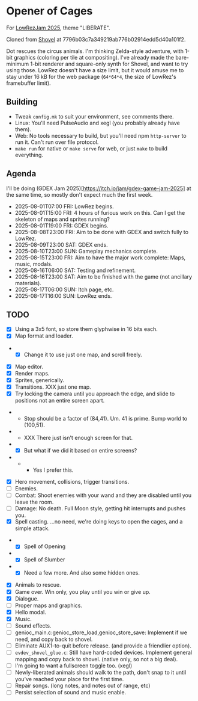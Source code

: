# Opener of Cages

For [LowRezJam 2025](https://itch.io/jam/lowrezjam-2025), theme "LIBERATE".

Cloned from [Shovel](https://github.com/aksommerville/shovel) at 7796b03c7a349219ab776b02914edd5d40a101f2.

Dot rescues the circus animals.
I'm thinking Zelda-style adventure, with 1-bit graphics (coloring per tile at compositing).
I've already made the bare-minimum 1-bit renderer and square-only synth for Shovel, and want to try using those.
LowRez doesn't have a size limit, but it would amuse me to stay under 16 kB for the web package (`64*64*4`, the size of LowRez's framebuffer limit).

## Building

 - Tweak `config.mk` to suit your environment, see comments there.
 - Linux: You'll need PulseAudio and xegl (you probably already have them).
 - Web: No tools necessary to build, but you'll need npm `http-server` to run it. Can't run over file protocol.
 - `make run` for native or `make serve` for web, or just `make` to build everything.
 
## Agenda

I'll be doing (GDEX Jam 2025)[https://itch.io/jam/gdex-game-jam-2025] at the same time, so mostly don't expect much the first week.

 - 2025-08-01T07:00 FRI: LowRez begins.
 - 2025-08-01T15:00 FRI: 4 hours of furious work on this. Can I get the skeleton of maps and sprites running?
 - 2025-08-01T19:00 FRI: GDEX begins.
 - 2025-08-08T23:00 FRI: Aim to be done with GDEX and switch fully to LowRez.
 - 2025-08-09T23:00 SAT: GDEX ends.
 - 2025-08-10T23:00 SUN: Gameplay mechanics complete.
 - 2025-08-15T23:00 FRI: Aim to have the major work complete: Maps, music, modals.
 - 2025-08-16T06:00 SAT: Testing and refinement.
 - 2025-08-16T23:00 SAT: Aim to be finished with the game (not ancillary materials).
 - 2025-08-17T06:00 SUN: Itch page, etc.
 - 2025-08-17T16:00 SUN: LowRez ends.

## TODO

- [x] Using a 3x5 font, so store them glyphwise in 16 bits each.
- [x] Map format and loader.
- - [x] Change it to use just one map, and scroll freely.
- [x] Map editor.
- [x] Render maps.
- [x] Sprites, generically.
- [x] Transitions. XXX just one map.
- [x] Try locking the camera until you approach the edge, and slide to positions not an entire screen apart.
- - Stop should be a factor of (84,41). Um. 41 is prime. Bump world to (100,51).
- - XXX There just isn't enough screen for that.
- - [x] But what if we did it based on entire screens?
- - - Yes I prefer this.
- [x] Hero movement, collisions, trigger transitions.
- [ ] Enemies.
- [ ] Combat: Shoot enemies with your wand and they are disabled until you leave the room.
- [ ] Damage: No death. Full Moon style, getting hit interrupts and pushes you.
- [x] Spell casting. ...no need, we're doing keys to open the cages, and a simple attack.
- - [x] Spell of Opening
- - [x] Spell of Slumber
- - [x] Need a few more. And also some hidden ones.
- [x] Animals to rescue.
- [x] Game over. Win only, you play until you win or give up.
- [x] Dialogue.
- [ ] Proper maps and graphics.
- [x] Hello modal.
- [x] Music.
- [ ] Sound effects.
- [ ] genioc_main.c:genioc_store_load,genioc_store_save: Implement if we need, and copy back to shovel.
- [ ] Eliminate AUX1-to-quit before release. (and provide a friendlier option).
- [ ] `evdev_shovel_glue.c`: Still have hard-coded devices. Implement general mapping and copy back to shovel. (native only, so not a big deal).
- [ ] I'm going to want a fullscreen toggle too. (xegl)
- [ ] Newly-liberated animals should walk to the path, don't snap to it until you've reached your place for the first time.
- [ ] Repair songs. (long notes, and notes out of range, etc)
- [ ] Persist selection of sound and music enable.
